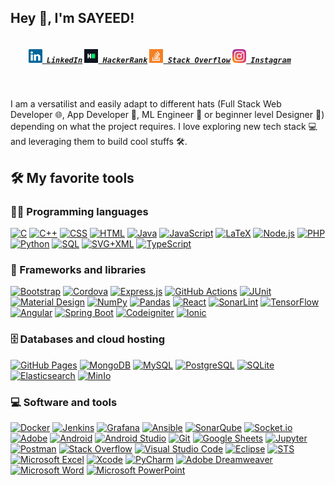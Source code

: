 ## Hey 👋, I'm SAYEED!

<h5 >
  <code>
    <a href="https://www.linkedin.com/in/sayeedap97/" title="LinkedIn Profile"><img width="22" src="images/linkedin.svg"> LinkedIn</a></code>
  <code><a href="https://www.hackerrank.com/sayeedap97" title="HackerRank Profile"><img width="22" src="images/hackerrank.png"> HackerRank</a></code>
  <code><a href="https://stackoverflow.com/users/12578260/sayeedp97" title="Stack Overflow Profile"><img width="22" src="images/stackoverflow.svg"> Stack Overflow</a></code>
  <code><a href="https://www.instagram.com/sayeedap97/" title="Instagram Profile"><img width="22" src="images/instagram.svg"> Instagram</a></code>
</h5>
<br>

I am a versatilist and easily adapt to different hats (Full Stack Web Developer 🌐, App Developer 📱, ML Engineer 🤖 or beginner level Designer 🎨) depending on what the project requires. I love exploring new tech stack 💻 and leveraging them to build cool stuffs 🛠️. 
<br/>




## 🛠️ My favorite tools

### 👨‍💻 Programming languages

<p>
    <a href="#"><img alt="C" src="https://custom-icon-badges.herokuapp.com/badge/C-03599C.svg?logo=c-in-hexagon&logoColor=white"></a>
    <a  href="#"><img alt="C++" src="https://custom-icon-badges.herokuapp.com/badge/C++-9C033A.svg?logo=cpp2&logoColor=white"></a>
    <a href="#"><img alt="CSS" src="https://img.shields.io/badge/CSS-1572B6.svg?logo=css3&logoColor=white"></a>
    <a href="#"><img alt="HTML" src="https://img.shields.io/badge/HTML-E34F26.svg?logo=html5&logoColor=white"></a>
    <a  href="#"><img alt="Java" src="https://img.shields.io/badge/Java-007396.svg?logo=java&logoColor=white"></a>
    <a href="#"><img alt="JavaScript" src="https://img.shields.io/badge/JavaScript-F7DF1E.svg?logo=javascript&logoColor=black"></a>
    <a  href="#"><img alt="LaTeX" src="https://img.shields.io/badge/LaTeX-008080.svg?logo=LaTeX&logoColor=white"></a>
    <a  href="#"><img alt="Node.js" src="https://img.shields.io/badge/Node.js-43853D.svg?logo=node.js&logoColor=white"></a>
    <a href="#"><img alt="PHP" src="https://img.shields.io/badge/PHP-777BB4.svg?logo=php&logoColor=white"></a>
    <a  href="#"><img alt="Python" src="https://img.shields.io/badge/Python-14354C.svg?logo=python&logoColor=white"></a>
    <a  href="#"><img alt="SQL" src="https://custom-icon-badges.herokuapp.com/badge/SQL-025E8C.svg?logo=database&logoColor=white"></a>
    <a  href="#"><img alt="SVG+XML" src="https://img.shields.io/badge/SVG%2BXML-e0982c.svg?logo=svg&logoColor=white"></a>
    <a  href="#"><img alt="TypeScript" src="https://img.shields.io/badge/TypeScript-007ACC.svg?logo=typescript&logoColor=white"></a>
</p>

### 🧰 Frameworks and libraries

<p>
    <a href="#"><img alt="Bootstrap" src="https://img.shields.io/badge/Bootstrap-7952B3.svg?logo=bootstrap&logoColor=white"></a>
    <a href="#"><img alt="Cordova" src="https://img.shields.io/badge/-Cordova-E8E8E8?logo=apache-cordova&logoColor=black"></a>
    <a href="#"><img alt="Express.js" src="https://img.shields.io/badge/Express.js-404d59.svg?logo=express&logoColor=white"></a>
    <a href="#"><img alt="GitHub Actions" src="https://img.shields.io/badge/GitHub%20Actions-2671E5.svg?logo=github%20actions&logoColor=white"></a>
    <a href="#"><img alt="JUnit" src="https://custom-icon-badges.herokuapp.com/badge/JUnit-25A162.svg?logo=check-circle&logoColor=white"></a>
    <a href="#"><img alt="Material Design" src="https://img.shields.io/badge/Material%20Design-0081CB.svg?logo=material-design&logoColor=white"></a>
    <a href="#"><img alt="NumPy" src="https://img.shields.io/badge/Numpy-013243.svg?logo=numpy&logoColor=white"></a>
    <a href="#"><img alt="Pandas" src="https://img.shields.io/badge/Pandas-150458.svg?logo=pandas&logoColor=white"></a>
    <a href="#"><img alt="React" src="https://img.shields.io/badge/React-20232a.svg?logo=react&logoColor=%2361DAFB"></a>
    <a href="#"><img alt="SonarLint" src="https://img.shields.io/badge/-SonarLint-CB2029?logo=sonarlint&logoColor=white"></a>
    <a href="#"><img alt="TensorFlow" src="https://img.shields.io/badge/TensorFlow-FF6F00.svg?logo=TensorFlow&logoColor=white"></a>
    <a href="#"><img alt="Angular" src="https://img.shields.io/badge/-Angular-DD0031?logo=ionic&logoColor=white"></a>
    <a href="#"><img alt="Spring Boot" src="https://img.shields.io/badge/-Spring%20Boot-6DB33F?logo=springboot&logoColor=white"></a>
    <a href="#"><img alt="Codeigniter" src="https://img.shields.io/badge/-CodeIgniter-EF4223?logo=codeigniter&logoColor=white"></a>
    <a href="#"><img alt="Ionic" src="https://img.shields.io/badge/-Ionic-3880FF?logo=ionic&logoColor=white"></a>
</p>

### 🗄️ Databases and cloud hosting

<p>
    <a href="#"><img alt="GitHub Pages" src="https://img.shields.io/badge/GitHub%20Pages-327FC7.svg?logo=github&logoColor=white"></a>
    <a href="#"><img alt="MongoDB" src ="https://img.shields.io/badge/MongoDB-4ea94b.svg?logo=mongodb&logoColor=white"></a>
    <a href="#"><img alt="MySQL" src="https://img.shields.io/badge/MySQL-00f.svg?logo=mysql&logoColor=white"></a>
    <a href="#"><img alt="PostgreSQL" src ="https://img.shields.io/badge/PostgreSQL-316192.svg?logo=postgresql&logoColor=white"></a>
    <a href="#"><img alt="SQLite" src ="https://img.shields.io/badge/SQLite-07405e.svg?logo=sqlite&logoColor=white"></a>
    <a href="#"><img alt="Elasticsearch" src="https://img.shields.io/badge/-Elasticsearch-005571?logo=elasticsearch&logoColor=white"></a>
    <a href="#"><img alt="MinIo" src="https://img.shields.io/badge/MinIo-07405e.svg?logo=sqlite&logoColor=white"></a>
</p>

### 💻 Software and tools

<p>
   <a href="#"><img alt="Docker" src="https://img.shields.io/badge/-Docker-2496ED?logo=docker&logoColor=white"></a>
    <a href="#"><img alt="Jenkins" src="https://img.shields.io/badge/-Jenkins-D24939?logo=jenkins&logoColor=white"></a>
    <a href="#"><img alt="Grafana" src="https://img.shields.io/badge/-Grafana-F46800?logo=grafana&logoColor=white"></a>
    <a href="#"><img alt="Ansible" src="https://img.shields.io/badge/-Ansible-EE0000?logo=prometheus&logoColor=white"></a>
    <a href="#"><img alt="SonarQube" src="https://img.shields.io/badge/-SonarQube-4E9BCD?logo=sonarqube&logoColor=white"></a>
    <a href="#"><img alt="Socket.io
" src="https://img.shields.io/badge/-Socket.io-010101?logo=socketdotio&logoColor=white"></a>
    <a href="#"><img alt="Adobe" src="https://img.shields.io/badge/Adobe-FF0000.svg?logo=adobe&logoColor=white"></a>
    <a href="#"><img alt="Android" src="https://img.shields.io/badge/Android-3DDC84?logo=android&logoColor=white"></a>
    <a href="#"><img alt="Android Studio" src="https://img.shields.io/badge/Android%20Studio-008678.svg?logo=android-studio&logoColor=white"></a>
    <a href="#"><img alt="Git" src="https://img.shields.io/badge/Git-F05033.svg?logo=git&logoColor=white"></a>
    <a href="#"><img alt="Google Sheets" src="https://img.shields.io/badge/Google%20Sheets-34A853.svg?logo=google%20sheets&logoColor=white"></a>
    <a href="#"><img alt="Jupyter" src="https://img.shields.io/badge/Jupyter-F37626.svg?logo=Jupyter&logoColor=white"></a>
    <a href="#"><img alt="Postman" src="https://img.shields.io/badge/Postman-FF6C37?logo=postman&logoColor=white"></a>
    <a href="#"><img alt="Stack Overflow" src="https://img.shields.io/badge/-Stack%20Overflow-FE7A16?logo=stack-overflow&logoColor=white"></a>
    <a href="#"><img alt="Visual Studio Code" src="https://img.shields.io/badge/Visual%20Studio%20Code-0078d7.svg?logo=visual-studio-code&logoColor=white"></a>
    <a href="#"><img alt="Eclipse" src="https://img.shields.io/badge/-Eclipse-2C2255?logo=eclipseide&logoColor=white"></a>
    <a href="#"><img alt="STS" src="https://img.shields.io/badge/-STS-6DB33F?logo=spring&logoColor=white"></a>
    <a href="#"><img alt="Microsoft Excel" src="https://img.shields.io/badge/-Microsoft%20Excel-217346?logo=microsoftexcel&logoColor=white"></a>
    <a href="#"><img alt="Xcode" src="https://img.shields.io/badge/-Xcode-147EFB?logo=xcode&logoColor=white"></a>
    <a href="#"><img alt="PyCharm" src="https://img.shields.io/badge/-PyCharm-000000?logo=pycharm&logoColor=white"></a>
    <a href="#"><img alt="Adobe Dreamweaver" src="https://img.shields.io/badge/-Adobe%20Dreamweaver-FF61F6?logo=adobedreamweaver&logoColor=white"></a>
    <a href="#"><img alt="Microsoft Word" src="https://img.shields.io/badge/-Microsoft%20Word-2B579A?logo=microsoftword&logoColor=white"></a>
    <a href="#"><img alt="Microsoft PowerPoint" src="https://img.shields.io/badge/-Microsoft%20PowerPoint-B7472A?logo=microsoftpowerpoint&logoColor=white"></a>
</p>

<!--
**sayeedap/sayeedap** is a ✨ _special_ ✨ repository because its `README.md` (this file) appears on your GitHub profile.

Here are some ideas to get you started:

- 🔭 I’m currently working on ...
- 🌱 I’m currently learning ...
- 👯 I’m looking to collaborate on ...
- 🤔 I’m looking for help with ...
- 💬 Ask me about ...
- 📫 How to reach me: ...
- 😄 Pronouns: ...
- ⚡ Fun fact: ...
-->
